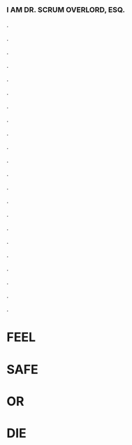 ### **I AM DR. SCRUM OVERLORD, ESQ.**
.

.

.

.

.

.

.

.

.

.

.

.

.


.

.

.

.

.

.

.

.

.

# **FEEL**
# **SAFE**
# **OR**
# **DIE**

